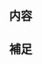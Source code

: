 <!-- I want to review in Japanese. -->

## 内容

## 補足

<!-- for GitHub Copilot review rule -->

<!-- 
Pull Request Overview、Reviewed Changes、コメントは全て必ず日本語で書いてください

レビューする際には、以下のprefix(接頭辞)をつけてください。
[SHOULD] → かならず変更してね  
[IMO] → 自分の意見だとこうだけど修正必須ではないよ
[NITS] → ささいな指摘
[Q] → 質問  
[FYI] → 参考情報
-->
<!-- for GitHub Copilot review rule -->

<!-- I want to review in Japanese. -->
